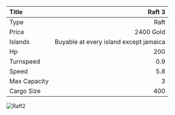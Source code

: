 |Title        | Raft 3   
|:-|-:
|Type         | Raft                  
|Price        | 2400 Gold    
|Islands      | Buyable at every island except jamaica
|Hp           | 200
|Turnspeed    | 0.9
|Speed        | 5.8
|Max Capacity | 3
|Cargo Size   | 400

![Raft2](../assets/img/raft.png)